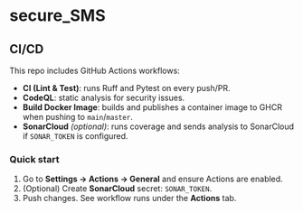 # secure_SMS

## CI/CD

This repo includes GitHub Actions workflows:

- **CI (Lint & Test)**: runs Ruff and Pytest on every push/PR.
- **CodeQL**: static analysis for security issues.
- **Build Docker Image**: builds and publishes a container image to GHCR when pushing to `main`/`master`.
- **SonarCloud** *(optional)*: runs coverage and sends analysis to SonarCloud if `SONAR_TOKEN` is configured.

### Quick start
1. Go to **Settings → Actions → General** and ensure Actions are enabled.
2. (Optional) Create **SonarCloud** secret: `SONAR_TOKEN`.
3. Push changes. See workflow runs under the **Actions** tab.
